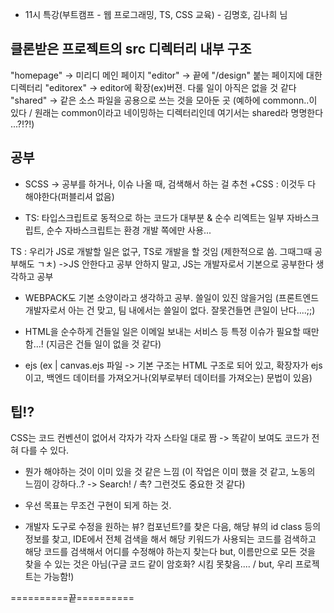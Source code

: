 - 11시 특강(부트캠프 - 웹 프로그래밍, TS, CSS 교육) -
김명호, 김나희 님

## 클론받은 프로젝트의 src 디렉터리 내부 구조

"homepage" -> 미리디 메인 페이지 
"editor" -> 끝에 "/design" 붙는 페이지에 대한 디렉터리
"editorex" -> editor에 확장(ex)버젼. 다룰 일이 아직은 없을 것 같다
"shared" -> 같은 소스 파일을 공용으로 쓰는 것을 모아둔 곳
(예하에 commonn..이 있다 / 원래는 common이라고 네이밍하는 디렉터리인데 여기서는 shared라 명명한다 ...?!?!)


## 공부

- SCSS -> 공부를 하거나, 이슈 나올 때, 검색해서 하는 걸 추천
+CSS : 이것두 다 해야한다(퍼블리셔 없음)

- TS: 타입스크립트로 동적으로 하는 코드가 대부분 & 순수 리엑트는 일부
자바스크립트, 순수 자바스크립트는 환경 개발 쪽에만 사용...

TS : 우리가 JS로 개발할 일은 없구, TS로 개발을 할 것임
(제한적으로 씀. 그때그때 공부해도 ㄱㅊ) 
->JS 안한다고 공부 안하지 말고, JS는 개발자로서 기본으로 공부한다 생각하고 공부

- WEBPACK도 기본 소양이라고 생각하고 공부. 쓸일이 있진 않을거임
(프론트엔드 개발자로서 아는 건 맞고, 팀 내에서는 쓸일이 없다. 잘못건들면 큰일이 난다....;;)

- HTML을 순수하게 건들일 일은 이메일 보내는 서비스 등 특정 이슈가 필요할 때만 함...!
(지금은 건들 일이 없을 것 같다)

- ejs
(ex | canvas.ejs 파일 -> 기본 구조는 HTML 구조로 되어 있고, 확장자가 ejs이고, 백엔드 데이터를 가져오거나(외부로부터 데이터를 가져오는) 문법이 있음)




## 팁!?

CSS는 코드 컨벤션이 없어서 각자가 각자 스타일 대로 짬
-> 똑같이 보여도 코드가 전혀 다를 수 있다.

+ 뭔가 해야하는 것이 이미 있을 것 같은 느낌
(이 작업은 이미 했을 것 같고, 노동의 느낌이 강하다..? -> Search! / 촉? 그런것도 중요한 것 같다)

+ 우선 목표는 무조건 구현이 되게 하는 것.

+ 개발자 도구로 수정을 원하는 뷰? 컴포넌트?를 찾은 다음, 해당 뷰의 id class 등의 정보를 찾고,
IDE에서 전체 검색을 해서 해당 키워드가 사용되는 코드를 검색하고 해당 코드를 검색해서 어디를 수정해야 하는지 찾는다
but, 이름만으로 모든 것을 찾을 수 있는 것은 아님(구글 코드 같이 암호화? 시킴 못찾음.... / but, 우리 프로젝트는 가능함!)




==========끝==========


